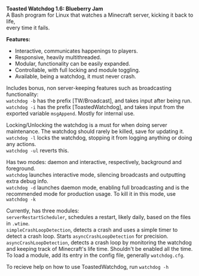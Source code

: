 ****Toasted Watchdog 1.6: Blueberry Jam****  
A Bash program for Linux that watches a Minecraft server, kicking it back to life,  
every time it fails.  

**Features:**  
*  Interactive, communicates happenings to players.
*  Responsive, heavily multithreaded.
*  Modular, functionality can be easily expanded.
*  Controllable, with full locking and module toggling.
*  Available, being a watchdog, it must never crash.

Includes bonus, non server-keeping features such as broadcasting functionality:  
`watchdog -b` has the prefix [TW/Broadcast], and takes input after being run.  
`watchdog -i` has the prefix [ToastedWatchdog], and takes input from the exported variable `msgAppend`. Mostly for internal use.  

Locking/Unlocking the watchdog is a must for when doing server maintenance. The watchdog should rarely be killed, save for updating it.  
`watchdog -l` locks the watchdog, stopping it from logging anything or doing any actions.  
`watchdog -ul` reverts this.

Has two modes: daemon and interactive, respectively, background and foreground.  
`watchdog` launches interactive mode, silencing broadcasts and outputting extra debug info.  
`watchdog -d` launches daemon mode, enabling full broadcasting and is the recommended mode for production usage. To kill it in this mode, use `watchdog -k`

Currently, has three modules:  
`serverRestartScheduler`, schedules a restart, likely daily, based on the files in `.wtime`.  
`simpleCrashLoopDetection`, detects a crash and uses a simple timer to detect a crash loop. Starts `asyncCrashLoopDetection` for precision.  
`asyncCrashLoopDetection`, detects a crash loop by monitoring the watchdog and keeping track of Minecraft's life time. Shouldn't be enabled all the time.  
To load a module, add its entry in the config file, generally `watchdog.cfg`.  

To recieve help on how to use ToastedWatchdog, run `watchdog -h`